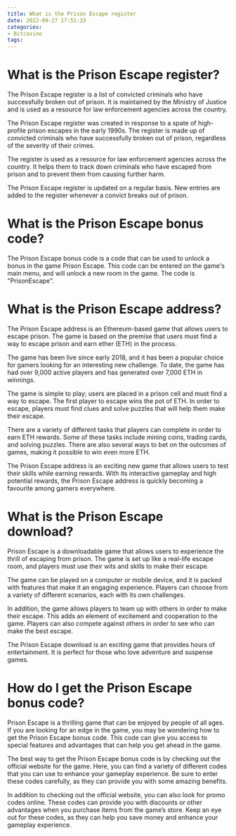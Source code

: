 ```yaml
---
title: What is the Prison Escape register
date: 2022-09-27 17:51:33
categories:
- Bitcasino
tags:
---
```



#  What is the Prison Escape register?

The Prison Escape register is a list of convicted criminals who have successfully broken out of prison. It is maintained by the Ministry of Justice and is used as a resource for law enforcement agencies across the country.

The Prison Escape register was created in response to a spate of high-profile prison escapes in the early 1990s. The register is made up of convicted criminals who have successfully broken out of prison, regardless of the severity of their crimes.

The register is used as a resource for law enforcement agencies across the country. It helps them to track down criminals who have escaped from prison and to prevent them from causing further harm.

The Prison Escape register is updated on a regular basis. New entries are added to the register whenever a convict breaks out of prison.

#  What is the Prison Escape bonus code?

The Prison Escape bonus code is a code that can be used to unlock a bonus in the game Prison Escape. This code can be entered on the game's main menu, and will unlock a new room in the game. The code is "PrisonEscape".

#  What is the Prison Escape address?

The Prison Escape address is an Ethereum-based game that allows users to escape prison. The game is based on the premise that users must find a way to escape prison and earn ether (ETH) in the process.

The game has been live since early 2018, and it has been a popular choice for gamers looking for an interesting new challenge. To date, the game has had over 9,000 active players and has generated over 7,000 ETH in winnings.

The game is simple to play; users are placed in a prison cell and must find a way to escape. The first player to escape wins the pot of ETH. In order to escape, players must find clues and solve puzzles that will help them make their escape.

There are a variety of different tasks that players can complete in order to earn ETH rewards. Some of these tasks include mining coins, trading cards, and solving puzzles. There are also several ways to bet on the outcomes of games, making it possible to win even more ETH.

The Prison Escape address is an exciting new game that allows users to test their skills while earning rewards. With its interactive gameplay and high potential rewards, the Prison Escape address is quickly becoming a favourite among gamers everywhere.

#  What is the Prison Escape download?

 Prison Escape is a downloadable game that allows users to experience the thrill of escaping from prison. The game is set up like a real-life escape room, and players must use their wits and skills to make their escape.

The game can be played on a computer or mobile device, and it is packed with features that make it an engaging experience. Players can choose from a variety of different scenarios, each with its own challenges.

In addition, the game allows players to team up with others in order to make their escape. This adds an element of excitement and cooperation to the game. Players can also compete against others in order to see who can make the best escape.

The Prison Escape download is an exciting game that provides hours of entertainment. It is perfect for those who love adventure and suspense games.

#  How do I get the Prison Escape bonus code?

Prison Escape is a thrilling game that can be enjoyed by people of all ages. If you are looking for an edge in the game, you may be wondering how to get the Prison Escape bonus code. This code can give you access to special features and advantages that can help you get ahead in the game.

The best way to get the Prison Escape bonus code is by checking out the official website for the game. Here, you can find a variety of different codes that you can use to enhance your gameplay experience. Be sure to enter these codes carefully, as they can provide you with some amazing benefits.

In addition to checking out the official website, you can also look for promo codes online. These codes can provide you with discounts or other advantages when you purchase items from the game’s store. Keep an eye out for these codes, as they can help you save money and enhance your gameplay experience.